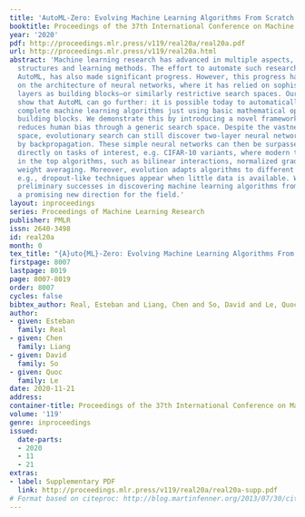 ```yaml
---
title: 'AutoML-Zero: Evolving Machine Learning Algorithms From Scratch'
booktitle: Proceedings of the 37th International Conference on Machine Learning
year: '2020'
pdf: http://proceedings.mlr.press/v119/real20a/real20a.pdf
url: http://proceedings.mlr.press/v119/real20a.html
abstract: 'Machine learning research has advanced in multiple aspects, including model
  structures and learning methods. The effort to automate such research, known as
  AutoML, has also made significant progress. However, this progress has largely focused
  on the architecture of neural networks, where it has relied on sophisticated expert-designed
  layers as building blocks—or similarly restrictive search spaces. Our goal is to
  show that AutoML can go further: it is possible today to automatically discover
  complete machine learning algorithms just using basic mathematical operations as
  building blocks. We demonstrate this by introducing a novel framework that significantly
  reduces human bias through a generic search space. Despite the vastness of this
  space, evolutionary search can still discover two-layer neural networks trained
  by backpropagation. These simple neural networks can then be surpassed by evolving
  directly on tasks of interest, e.g. CIFAR-10 variants, where modern techniques emerge
  in the top algorithms, such as bilinear interactions, normalized gradients, and
  weight averaging. Moreover, evolution adapts algorithms to different task types:
  e.g., dropout-like techniques appear when little data is available. We believe these
  preliminary successes in discovering machine learning algorithms from scratch indicate
  a promising new direction for the field.'
layout: inproceedings
series: Proceedings of Machine Learning Research
publisher: PMLR
issn: 2640-3498
id: real20a
month: 0
tex_title: "{A}uto{ML}-Zero: Evolving Machine Learning Algorithms From Scratch"
firstpage: 8007
lastpage: 8019
page: 8007-8019
order: 8007
cycles: false
bibtex_author: Real, Esteban and Liang, Chen and So, David and Le, Quoc
author:
- given: Esteban
  family: Real
- given: Chen
  family: Liang
- given: David
  family: So
- given: Quoc
  family: Le
date: 2020-11-21
address: 
container-title: Proceedings of the 37th International Conference on Machine Learning
volume: '119'
genre: inproceedings
issued:
  date-parts:
  - 2020
  - 11
  - 21
extras:
- label: Supplementary PDF
  link: http://proceedings.mlr.press/v119/real20a/real20a-supp.pdf
# Format based on citeproc: http://blog.martinfenner.org/2013/07/30/citeproc-yaml-for-bibliographies/
---
```

